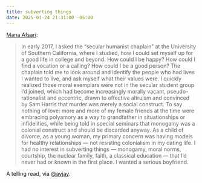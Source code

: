 ```yaml
---
title: subverting things
date: 2025-01-24 21:31:00 -05:00
---
```


[Mana Afsari](https://thepointmag.com/politics/last-boys-at-the-beginning-of-history/):

>In early 2017, I asked the “secular humanist chaplain” at the University of Southern California, where I studied, how I could set myself up for a good life in college and beyond. How could I be happy? How could I find a vocation or a calling? How could I be a good person? The chaplain told me to look around and identify the people who had lives I wanted to live, and ask myself what their values were. I quickly realized those moral exemplars were not in the secular student group I’d joined, which had become increasingly morally vacant, pseudo-rationalist and eccentric, drawn to effective altruism and convinced by Sam Harris that murder was merely a social construct. To say nothing of love: more and more of my female friends at the time were embracing polyamory as a way to grandfather in situationships or infidelities, while being told in special seminars that monogamy was a colonial construct and should be discarded anyway. As a child of divorce, as a young woman, my primary concern was having models for healthy relationships — not resisting colonialism in my dating life. I had no interest in subverting things — monogamy, moral norms, courtship, the nuclear family, faith, a classical education — that I’d never had or known in the first place. I wanted a serious boyfriend.

A telling read, via [@ayjay](https://blog.ayjay.org/).